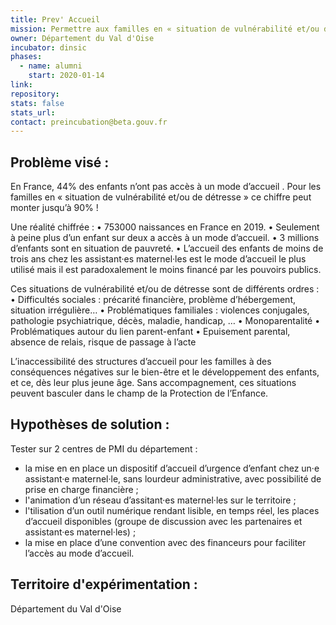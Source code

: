 ```yaml
---
title: Prev' Accueil
mission: Permettre aux familles en « situation de vulnérabilité et/ou de détresse » d’accéder à un dispositif d’accueil d’urgence d’enfant chez une assistante maternelle, sans lourdeur administrative, avec une possibilité de prise en charge financière.
owner: Département du Val d'Oise
incubator: dinsic 
phases:
  - name: alumni
    start: 2020-01-14
link:
repository: 
stats: false 
stats_url: 
contact: preincubation@beta.gouv.fr
---
```


## Problème visé :
En France, 44% des enfants n’ont pas accès à un mode d’accueil .
Pour les familles en « situation de vulnérabilité et/ou de détresse » ce chiffre peut monter jusqu’à 90% !

Une réalité chiffrée :
•	753000 naissances en France en 2019.
•	Seulement à peine plus d’un enfant sur deux a accès à un mode d’accueil.
•	3 millions d’enfants sont en situation de pauvreté.
•	L’accueil des enfants de moins de trois ans chez les assistant·es maternel·les est le mode d’accueil le plus utilisé mais il est paradoxalement le moins financé par les pouvoirs publics.

Ces situations de vulnérabilité et/ou de détresse sont de différents ordres :
•	Difficultés sociales : précarité financière, problème d’hébergement, situation irrégulière…
•	Problématiques familiales : violences conjugales, pathologie psychiatrique, décès, maladie, handicap, …
•	Monoparentalité
•	Problématiques autour du lien parent-enfant
•	Epuisement parental, absence de relais, risque de passage à l’acte

L’inaccessibilité des structures d’accueil pour les familles à des conséquences négatives sur le bien-être et le développement des enfants, et ce, dès leur plus jeune âge.
Sans accompagnement, ces situations peuvent basculer dans le champ de la Protection de l’Enfance.

## Hypothèses de solution : 
Tester sur 2 centres de PMI du département :
- la mise en en place un dispositif d’accueil d’urgence d’enfant chez un·e assistant·e maternel·le, sans lourdeur administrative, avec possibilité de prise en charge financière ;
- l'animation d’un réseau d’assitant·es maternel·les sur le territoire ;
- l'tilisation d’un outil numérique rendant lisible, en temps réel, les places d’accueil disponibles (groupe de discussion avec les partenaires et assistant·es maternel·les) ;
- la mise en place d’une convention avec des financeurs pour faciliter l’accès au mode d’accueil.

## Territoire d'expérimentation : 
Département du Val d'Oise
